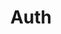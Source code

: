 ---
title: Auth
description: Enhance your authentication systems with tutorials on security best practices.
---